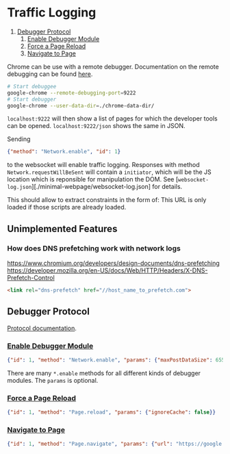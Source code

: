 # Traffic Logging

1. [Debugger Protocol](#debugger-protocol)
    1. [Enable Debugger Module](#enable-debugger-module)
    2. [Force a Page Reload](#force-a-page-reload)
    3. [Navigate to Page](#navigate-to-page)

Chrome can be use with a remote debugger.
Documentation on the remote debugging can be found [here](https://chromedevtools.github.io/devtools-protocol/#remote).

```bash
# Start debuggee
google-chrome --remote-debugging-port=9222
# Start debugger
google-chrome --user-data-dir=./chrome-data-dir/
```

`localhost:9222` will then show a list of pages for which the developer tools can be opened.
`localhost:9222/json` shows the same in JSON.

Sending

```json
{"method": "Network.enable", "id": 1}
```

to the websocket will enable traffic logging.
Responses with method `Network.requestWillBeSent` will contain a `initiator`, which will be the JS location which is reponsible for manipulation the DOM.
See [`websocket-log.json`][./minimal-webpage/websocket-log.json] for details.

This should allow to extract constraints in the form of: This URL is only loaded if those scripts are already loaded.

## Unimplemented Features

### How does DNS prefetching work with network logs

<https://www.chromium.org/developers/design-documents/dns-prefetching>  
<https://developer.mozilla.org/en-US/docs/Web/HTTP/Headers/X-DNS-Prefetch-Control>

```html
<link rel="dns-prefetch" href="//host_name_to_prefetch.com">

```

## Debugger Protocol

[Protocol documentation](https://chromedevtools.github.io/devtools-protocol/).

### [Enable Debugger Module](https://chromedevtools.github.io/devtools-protocol/tot/Network#method-enable)

```json
{"id": 1, "method": "Network.enable", "params": {"maxPostDataSize": 65536}}
```

There are many `*.enable` methods for all different kinds of debugger modules.
The `params` is optional.

### [Force a Page Reload](https://chromedevtools.github.io/devtools-protocol/tot/Page#method-reload)

```json
{"id": 1, "method": "Page.reload", "params": {"ignoreCache": false}}
```

### [Navigate to Page](https://chromedevtools.github.io/devtools-protocol/tot/Page#method-navigate)

```json
{"id": 1, "method": "Page.navigate", "params": {"url": "https://google.com"}}
```
